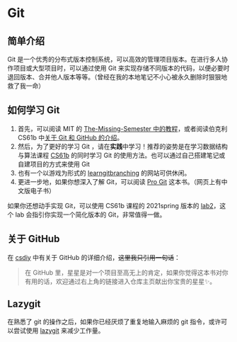 # Git

## 简单介绍

Git 是一个优秀的分布式版本控制系统，可以高效的管理项目版本。在进行多人协作项目或大型项目时，可以通过使用 Git 来实现存储不同版本的代码，以便必要时退回版本、合并他人版本等等。（曾经在我的本地笔记不小心被永久删除时狠狠地救了我一命）

## 如何学习 Git

1. 首先，可以阅读 MIT 的 [The-Missing-Semester 中的教程](https://missing.csail.mit.edu/2020/version-control/)，或者阅读伯克利 CS61b 中[关于 Git 和 GitHub 的介绍](https://sp18.datastructur.es/materials/lab/lab1/lab1)。
2. 然后，为了更好的学习 Git ，请在**实践**中学习！推荐的姿势是在学习数据结构与算法课程 [CS61b](https://sp18.datastructur.es/index.html) 的同时学习 Git 的使用方法。也可以通过自己搭建笔记或自建项目的方式来使用 Git
3. 也有一个以游戏为形式的 [learngitbranching](https://learngitbranching.js.org/?locale=zh_CN) 的网站可供休闲。
4. 更进一步地，如果你想深入了解 Git，可以阅读 [Pro Git](https://git-scm.com/book/en/v2) 这本书。（网页上有中文版电子书）

如果你还想动手实现 Git，可以使用 CS61b 课程的 2021spring 版本的 [lab2](https://sp21.datastructur.es/materials/proj/proj2/proj2)，这个 lab 会指引你实现一个简化版本的 Git，非常值得一做。

## 关于 GitHub

在 [csdiy](https://csdiy.wiki/%E5%BF%85%E5%AD%A6%E5%B7%A5%E5%85%B7/GitHub/) 中有关于 GitHub 的详细介绍，<del>这里我只引用一句话</del>：

> 在 GitHub 里，星星是对一个项目至高无上的肯定，如果你觉得这本书对你有用的话，欢迎通过右上角的链接进入仓库主页献出你宝贵的星星✨。

## Lazygit

在熟悉了 git 的操作之后，如果你已经厌烦了重复地输入麻烦的 git 指令，或许可以尝试使用 [lazygit](https://github.com/jesseduffield/lazygit) 来减少工作量。
